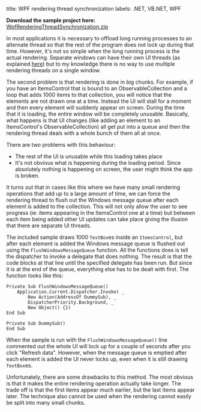 title: WPF rendering thread synchronization
labels: .NET, VB.NET, WPF

<strong>Download the sample project here:</strong> <a href="/resources/samples/WpfRenderingThreadSynchronization.zip">WpfRenderingThreadSynchronization.zip</a>

In most applications it is necessary to offload long running processes to an alternate thread so that the rest of the program does not lock up during that time.  However, it's not so simple when the long running process is the actual rendering.  Separate windows can have their own UI threads (as explained <a href="http://eprystupa.wordpress.com/2008/07/28/running-wpf-application-with-multiple-ui-threads/">here</a>) but to my knowledge there is no way to use multiple rendering threads on a single window<!--break-->.    

The second problem is that rendering is done in big chunks.  For example, if you have an ItemsControl that is bound to an ObservableCollection and a loop that adds 1000 items to that collection, you will notice that the elements are not drawn one at a time. Instead the UI will stall for a moment and then every element will suddenly appear on screen.  During the time that it is loading, the entire window will be completely unusable.  Basically, what happens is that UI changes (like adding an element to an ItemsControl's ObservableCollection) all get put into a queue and then the rendering thread deals with a whole bunch of them all at once.

There are two problems with this behaviour:

<ul>
<li>The rest of the UI is unusable while this loading takes place</li>
<li>It's not obvious what is happening during the loading period.  Since absolutely nothing is happening on screen, the user might think the app is broken.</li>
</ul>

It turns out that in cases like this where we have many small rendering operations that add up to a large amount of time, we can force the rendering thread to flush out the Windows message queue after each element is added to the collection.  This will not only allow the user to see progress (ie: items appearing in the ItemsControl one at a time) but between each item being added other UI updates can take place giving the illusion that there are separate UI threads.

The included sample draws 1000 <code>TextBox</code>es inside an <code>ItemsControl</code>, but after each element is added the Windows message queue is flushed out using the <code>FlushWindowsMessageQueue</code> function.  All the functions does is tell the dispatcher to invoke a delegate that does nothing.  The result is that the code blocks at that line until the specified delegate has been run.  But since it is at the end of the queue, everything else has to be dealt with first.  The function looks like this:

```vbnet
Private Sub FlushWindowsMessageQueue()
    Application.Current.Dispatcher.Invoke( _
        New Action(AddressOf DummySub), _
        DispatcherPriority.Background, _
        New Object() {})
End Sub

Private Sub DummySub()
End Sub
```

When the sample is run with the <code>FlushWindowsMessageQueue()</code> line commented out the whole UI will lock up for a couple of seconds after you click "Refresh data".  However, when the message queue is emptied after each element is added the UI never locks up, even when it is still drawing <code>TextBox</code>es.

Unfortunately, there are some drawbacks to this method.  The most obvious is that it makes the entire rendering operation actually take longer.  The trade off is that the first items appear much earlier, but the last items appear later.  The technique also cannot be used when the rendering cannot easily be split into many small chunks.
